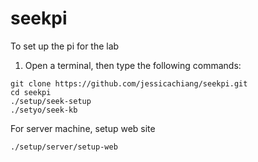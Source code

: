 # seekpi
To set up the pi for the lab
1. Open a terminal, then type the following commands:
```
git clone https://github.com/jessicachiang/seekpi.git
cd seekpi
./setup/seek-setup
./setyo/seek-kb
```

For server machine, setup web site
```
./setup/server/setup-web
```
